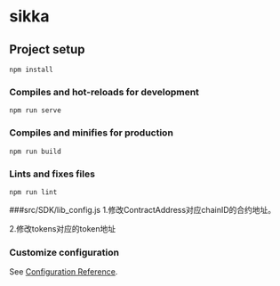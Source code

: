 # sikka

## Project setup
```
npm install
```

### Compiles and hot-reloads for development
```
npm run serve
```

### Compiles and minifies for production
```
npm run build
```

### Lints and fixes files
```
npm run lint
```
###src/SDK/lib_config.js
1.修改ContractAddress对应chainID的合约地址。

2.修改tokens对应的token地址
###
### Customize configuration
See [Configuration Reference](https://cli.vuejs.org/config/).
